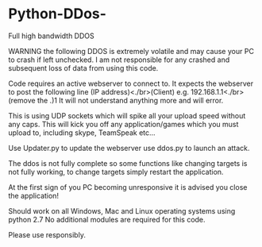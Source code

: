# Python-DDos-
Full high bandwidth DDOS

WARNING the following DDOS is extremely volatile and may cause your PC to crash if left unchecked. I am not responsible for any crashed and subsequent loss of data from using this code.

Code requires an active webserver to connect to. It expects the webserver to post the following line (IP address)<./br>(Client) e.g. 192.168.1.1<./br> (remove the .)1 It will not understand anything more and will error.

This is using UDP sockets which will spike all your upload speed without any caps. This will kick you off any application/games which you must upload to, including skype, TeamSpeak etc...

Use Updater.py to update the webserver use ddos.py to launch an attack.

The ddos is not fully complete so some functions like changing targets is not fully working, to change targets simply restart the application.

At the first sign of you PC becoming unresponsive it is advised you close the application!

Should work on all Windows, Mac and Linux operating systems using python 2.7 No additional modules are required for this code.

Please use responsibly. 


